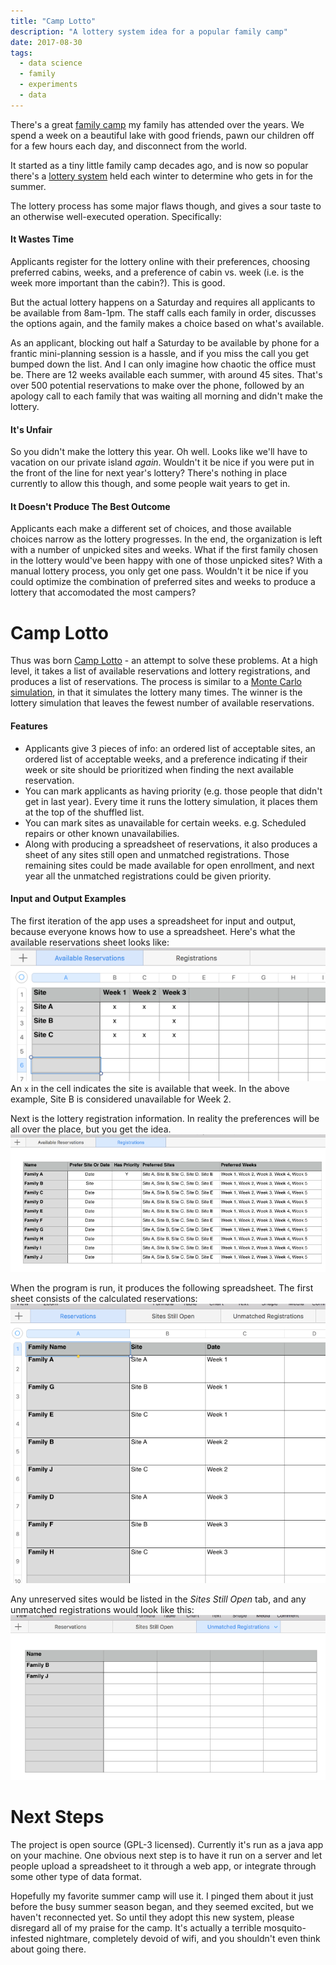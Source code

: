```yaml
---
title: "Camp Lotto"
description: "A lottery system idea for a popular family camp"
date: 2017-08-30
tags:
  - data science
  - family
  - experiments
  - data
---
```


There's a great [family camp](https://www.ymcamn.org/camps/camp_du_nord) my family has attended over the years.
We spend a week on a beautiful lake with good friends, pawn our children off for a few hours each day, and disconnect from the world.

It started as a tiny little family camp decades ago, and is now so popular there's a [lottery system](https://www.ymcamn.org/camps/camp_du_nord/family_camp/summer/summer_reservations__lottery) held each winter to determine who gets in for the summer.

The lottery process has some major flaws though, and gives a sour taste to an otherwise well-executed operation.  Specifically:

#### It Wastes Time
Applicants register for the lottery online with their preferences, choosing preferred cabins, weeks, and a preference of cabin vs. week (i.e. is the week more important than the cabin?).
This is good.

But the actual lottery happens on a Saturday and requires all applicants to be available from 8am-1pm.
The staff calls each family in order, discusses the options again, and the family makes a choice based on what's available.

As an applicant, blocking out half a Saturday to be available by phone for a frantic mini-planning session is a hassle, and if you miss the call you get bumped down the list.
And I can only imagine how chaotic the office must be.
There are 12 weeks available each summer, with around 45 sites.
That's over 500 potential reservations to make over the phone, followed by an apology call to each family that was waiting all morning and didn't make the lottery.

#### It's Unfair
So you didn't make the lottery this year.  Oh well.  Looks like we'll have to vacation on our private island _again_.  Wouldn't it be nice if you were put in the front of the line for next year's lottery?
There's nothing in place currently to allow this though, and some people wait years to get in.

#### It Doesn't Produce The Best Outcome
Applicants each make a different set of choices, and those available choices narrow as the lottery progresses.
In the end, the organization is left with a number of unpicked sites and weeks.
What if the first family chosen in the lottery would've been happy with one of those unpicked sites?
With a manual lottery process, you only get one pass.
Wouldn't it be nice if you could optimize the combination of preferred sites and weeks to produce a lottery that accomodated the most campers?

# Camp Lotto
Thus was born [Camp Lotto](https://github.com/dtanner/camplotto) - an attempt to solve these problems.
At a high level, it takes a list of available reservations and lottery registrations, and produces a list of reservations.
The process is similar to a [Monte Carlo simulation](https://en.wikipedia.org/wiki/Monte_Carlo_method),
in that it simulates the lottery many times.  The winner is the lottery simulation that leaves the fewest number of available reservations.

#### Features
- Applicants give 3 pieces of info: an ordered list of acceptable sites, an ordered list of acceptable weeks, and a preference indicating if their week or site should be prioritized when finding the next available reservation.
- You can mark applicants as having priority (e.g. those people that didn't get in last year). Every time it runs the lottery simulation, it places them at the top of the shuffled list.
- You can mark sites as unavailable for certain weeks.  e.g. Scheduled repairs or other known unavailabilies.
- Along with producing a spreadsheet of reservations, it also produces a sheet of any sites still open and unmatched registrations.
 Those remaining sites could be made available for open enrollment, and next year all the unmatched registrations could be given priority.


#### Input and Output Examples
The first iteration of the app uses a spreadsheet for input and output, because everyone knows how to use a spreadsheet. Here's what the available reservations sheet looks like:
![](/camplotto/input-available-reservations.png)
An `x` in the cell indicates the site is available that week.  In the above example, Site B is considered unavailable for Week 2.

Next is the lottery registration information.  In reality the preferences will be all over the place, but you get the idea.
![](/camplotto/input-registrations.png)

When the program is run, it produces the following spreadsheet.  The first sheet consists of the calculated reservations:
![](/camplotto/output-reservations.png)

Any unreserved sites would be listed in the _Sites Still Open_ tab, and any unmatched registrations would look like this:
![](/camplotto/output-unmatched-registrations.png)

# Next Steps
The project is open source (GPL-3 licensed).  Currently it's run as a java app on your machine.
One obvious next step is to have it run on a server and let people upload a spreadsheet to it through a web app, or integrate through some other type of data format.

Hopefully my favorite summer camp will use it.
I pinged them about it just before the busy summer season began, and they seemed excited, but we haven't reconnected yet.
So until they adopt this new system, please disregard all of my praise for the camp.
It's actually a terrible mosquito-infested nightmare, completely devoid of wifi, and you shouldn't even think about going there.

